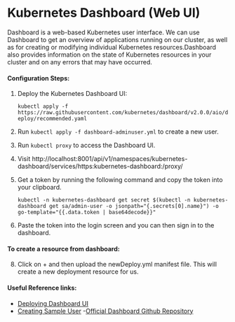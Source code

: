 # Kubernetes Dashboard (Web UI)
Dashboard is a web-based Kubernetes user interface. We can use Dashboard to get an overview of applications running on our cluster, as well as for creating or modifying individual Kubernetes resources.Dashboard also provides information on the state of Kubernetes resources in your cluster and on any errors that may have occurred.

#### Configuration Steps:
1. Deploy the Kubernetes Dashboard UI:

    `kubectl apply -f https://raw.githubusercontent.com/kubernetes/dashboard/v2.0.0/aio/deploy/recommended.yaml`

2. Run `kubectl apply -f dashboard-adminuser.yml` to create a new user.
3. Run `kubectl proxy` to access the Dashboard UI.
4. Visit http://localhost:8001/api/v1/namespaces/kubernetes-dashboard/services/https:kubernetes-dashboard:/proxy/
5. Get a token by running the following command and copy the token into your clipboard.

    `kubectl -n kubernetes-dashboard get secret $(kubectl -n kubernetes-dashboard get sa/admin-user -o jsonpath="{.secrets[0].name}") -o go-template="{{.data.token | base64decode}}"`

6. Paste the token into the login screen and you can then sign in to the dashboard.

#### To create a resource from dashboard:
8. Click on + and then upload the newDeploy.yml manifest file. This will create a new deployment resource for us. 

#### Useful Reference links:
- [Deploying Dashboard UI](https://kubernetes.io/docs/tasks/access-application-cluster/web-ui-dashboard/#deploying-the-dashboard-ui)
- [Creating Sample User](https://github.com/kubernetes/dashboard/blob/master/docs/user/access-control/creating-sample-user.md)
-[Official Dashboard Github Repository](https://github.com/kubernetes/dashboard/)

